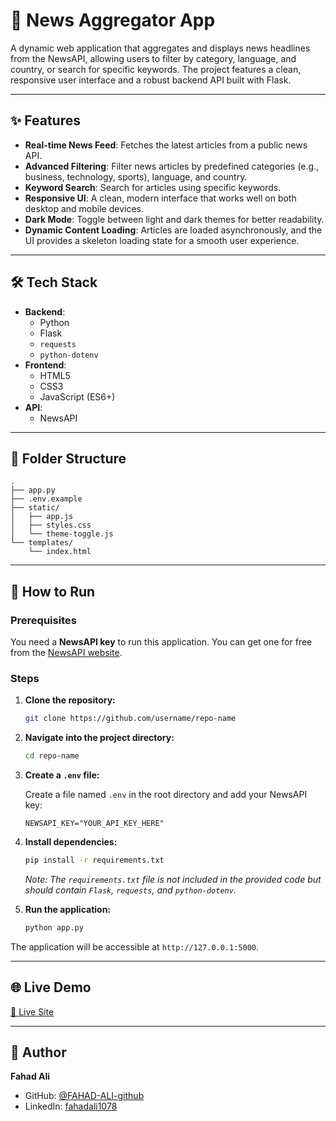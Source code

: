# 📌 News Aggregator App

A dynamic web application that aggregates and displays news headlines from the NewsAPI, allowing users to filter by category, language, and country, or search for specific keywords. The project features a clean, responsive user interface and a robust backend API built with Flask.

-----

## ✨ Features

  - **Real-time News Feed**: Fetches the latest articles from a public news API.
  - **Advanced Filtering**: Filter news articles by predefined categories (e.g., business, technology, sports), language, and country.
  - **Keyword Search**: Search for articles using specific keywords.
  - **Responsive UI**: A clean, modern interface that works well on both desktop and mobile devices.
  - **Dark Mode**: Toggle between light and dark themes for better readability.
  - **Dynamic Content Loading**: Articles are loaded asynchronously, and the UI provides a skeleton loading state for a smooth user experience.

-----

## 🛠️ Tech Stack

  - **Backend**:
      - Python
      - Flask
      - `requests`
      - `python-dotenv`
  - **Frontend**:
      - HTML5
      - CSS3
      - JavaScript (ES6+)
  - **API**:
      - NewsAPI

-----

## 📁 Folder Structure

```
.
├── app.py
├── .env.example
├── static/
│   ├── app.js
│   ├── styles.css
│   └── theme-toggle.js
└── templates/
    └── index.html
```

-----

## 🚀 How to Run

### Prerequisites

You need a **NewsAPI key** to run this application. You can get one for free from the [NewsAPI website](https://newsapi.org/).

### Steps

1.  **Clone the repository:**

    ```bash
    git clone https://github.com/username/repo-name
    ```

2.  **Navigate into the project directory:**

    ```bash
    cd repo-name
    ```

3.  **Create a `.env` file:**

    Create a file named `.env` in the root directory and add your NewsAPI key:

    ```
    NEWSAPI_KEY="YOUR_API_KEY_HERE"
    ```

4.  **Install dependencies:**

    ```bash
    pip install -r requirements.txt
    ```

    *Note: The `requirements.txt` file is not included in the provided code but should contain `Flask`, `requests`, and `python-dotenv`.*

5.  **Run the application:**

    ```bash
    python app.py
    ```

The application will be accessible at `http://127.0.0.1:5000`.

-----

## 🌐 Live Demo

[🔗 Live Site](https://web-production-a818.up.railway.app/)

-----

## 👤 Author

**Fahad Ali**

  - GitHub: [@FAHAD-ALI-github](https://github.com/FAHAD-ALI-github)
  - LinkedIn: [fahadali1078](https://www.linkedin.com/in/fahadali1078/)
